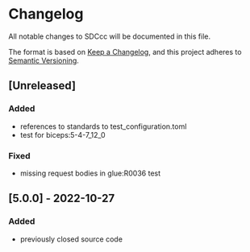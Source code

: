 # Changelog
All notable changes to SDCcc will be documented in this file.

The format is based on [Keep a Changelog](https://keepachangelog.com/en/1.0.0/),
and this project adheres to [Semantic Versioning](https://semver.org/spec/v2.0.0.html).

## [Unreleased]
### Added
- references to standards to test_configuration.toml
- test for biceps:5-4-7_12_0

### Fixed
- missing request bodies in glue:R0036 test

## [5.0.0] - 2022-10-27
### Added
- previously closed source code
